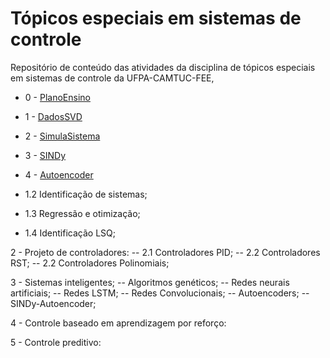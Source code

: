 # Tópicos especiais em sistemas de controle

Repositório de conteúdo das atividades da disciplina de tópicos especiais em sistemas de controle da UFPA-CAMTUC-FEE, 


- 0 - [PlanoEnsino](AL0-PlanoEnsino.html)
  
- 1 - [DadosSVD](AL1-PadroesDadosSVD.html)
  
- 2 - [SimulaSistema](AL2-SimulaSIstema.html)
  
- 3 - [SINDy](AL5-SINDy.html)
  
- 4 - [Autoencoder](AL8-AutoEncoder.html)
  
- 1.2 Identificação de sistemas;
- 1.3 Regressão e otimização;
- 1.4 Identificação LSQ;

2 - Projeto de controladores:
-- 2.1 Controladores PID;
-- 2.2 Controladores RST;
-- 2.2 Controladores Polinomiais;

3 - Sistemas inteligentes;
-- Algoritmos genéticos;
-- Redes neurais artificiais;
-- Redes LSTM;
-- Redes Convolucionais;
-- Autoencoders;
-- SINDy-Autoencoder;

4 - Controle baseado em aprendizagem por reforço:

5 - Controle preditivo:
